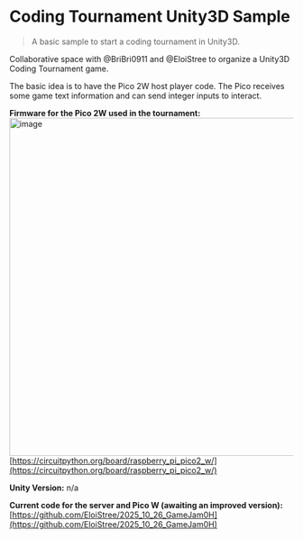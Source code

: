 # Coding Tournament Unity3D Sample

> A basic sample to start a coding tournament in Unity3D.

Collaborative space with @BriBri0911 and @EloiStree to organize a Unity3D Coding Tournament game.

The basic idea is to have the Pico 2W host player code.
The Pico receives some game text information and can send integer inputs to interact.

**Firmware for the Pico 2W used in the tournament:**
[<img width="800" height="600" alt="image" src="https://github.com/user-attachments/assets/c27fd7b3-0d6b-4f86-b516-15f53cf1e884" />](https://circuitpython.org/board/raspberry_pi_pico2_w/)
[https://circuitpython.org/board/raspberry_pi_pico2_w/](https://circuitpython.org/board/raspberry_pi_pico2_w/)

**Unity Version:** n/a

**Current code for the server and Pico W (awaiting an improved version):**
[https://github.com/EloiStree/2025_10_26_GameJam0H](https://github.com/EloiStree/2025_10_26_GameJam0H)

